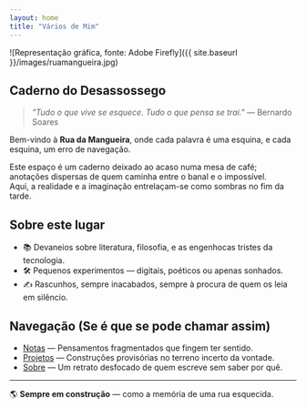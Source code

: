 ```yaml
---
layout: home
title: "Vários de Mim"
---
```


![Representação gráfica, fonte: Adobe Firefly]({{ site.baseurl }}/images/ruamangueira.jpg)

## Caderno do Desassossego

> *"Tudo o que vive se esquece. Tudo o que pensa se trai."* — Bernardo Soares

Bem-vindo à **Rua da Mangueira**, onde cada palavra é uma esquina, e cada esquina, um erro de navegação.

Este espaço é um caderno deixado ao acaso numa mesa de café; anotações dispersas de quem caminha entre o banal e o impossível.  
Aqui, a realidade e a imaginação entrelaçam-se como sombras no fim da tarde.

## Sobre este lugar

- 📚 Devaneios sobre literatura, filosofia, e as engenhocas tristes da tecnologia.
- 🛠️ Pequenos experimentos — digitais, poéticos ou apenas sonhados.
- ✍️ Rascunhos, sempre inacabados, sempre à procura de quem os leia em silêncio.

## Navegação (Se é que se pode chamar assim)

- [Notas](/notas) — Pensamentos fragmentados que fingem ter sentido.
- [Projetos](/projetos) — Construções provisórias no terreno incerto da vontade.
- [Sobre](/sobre) — Um retrato desfocado de quem escreve sem saber por quê.

---

🌎 **Sempre em construção** — como a memória de uma rua esquecida.

